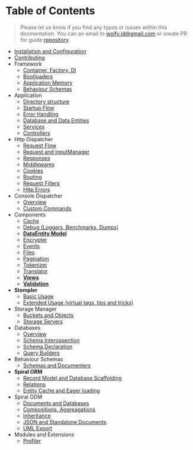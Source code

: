 # Table of Contents
> Please let us know if you find any typos or issues within this docmentation. You can an email to wolfy.jd@gmail.com or create PR for guide [repository](https://github.com/spiral/guide).

* [Installation and Configuration](installation.md)
* [Contributing](contributing.md)
* Framework
    * [Container, Factory, DI](framework/container.md)
    * [Bootloaders](framework/bootloaders.md)
    * [Application Memory](framework/memory.md)
    * [Behaviour Schemas](framework/schemas.md)
* Application
    * [Directory structure](application/directories.md)
    * [Startup Flow](application/startup.md)
    * [Error Handling](application/errors.md)
    * [Database and Data Entities](application/entities.md)
    * [Services](application/services.md)
    * [Controllers](application/controllers.md)
* Http Dispatcher
    * [Request Flow](http/flow.md)
    * [Request and InputManager](http/input.md)
    * [Responses](http/responses.md)
    * [Middlewares](http/middlewares.md)
    * [Cookies](http/cookies.md)
    * [Routing](http/routing.md)
    * [Request Filters](http/filters.md)
    * [Http Errors](http/errors.md)
* Console Dispatcher
    * [Overview](console/commands.md)
    * [Custom Commands](console/scaffolding.md)
* Components
    * [Cache](components/cache.md)
    * [Debug (Loggers, Benchmarks, Dumps)](components/debug.md)
    * [**DataEntity Model**](components/entity.md)
    * [Encrypter](components/encrypter.md)
    * [Events](components/events.md)
    * [Files](components/files.md)
    * [Pagination](components/pagination.md)
    * [Tokenizer](components/tokenizer.md)
    * [Translator](components/translator.md)
    * [**Views**](components/views.md)
    * [**Validation**](components/validation.md)
* **Stempler**
    * [Basic Usage](stempler/basics.md)
    * [Extended Usage (virtual tags, tips and tricks)](stempler/expert.md)
* Storage Manager
    * [Buckets and Objects](storage/overview.md)
    * [Storage Servers](storage/servers.md)
* Databases
    * [Overview](database/overview.md)
    * [Schema Interospection](database/introspection.md)
    * [Schema Declaration](database/declaration.md)
    * [Query Builders](database/builders.md)
* Behaviour Schemas
    * [Schemas and Documenters](schemas.md)
* **Spiral ORM**
    * [Record Model and Database Scaffolding](orm/basics.md)
    * [Relations](orm/relations.md)
    * [Entity Cache and Eager loading](orm/loading.md)
* Spiral ODM
    * [Documents and Databases](odm/basics.md)
    * [Compositions, Aggreagations](odm/oop.md)
    * [Inheritance](odm/inheritance.md)
    * [JSON and Standalone Documents](odm/standalone.md)
    * [UML Export](odm/uml.md)
* Modules and Extensions
    * [Profiler](modules/profiler.md)
